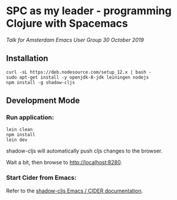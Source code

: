 # SPC as my leader - programming Clojure with Spacemacs
_Talk for Amsterdam Emacs User Group 30 October 2019_

## Installation

    curl -sL https://deb.nodesource.com/setup_12.x | bash -
    sudo apt-get install -y openjdk-8-jdk leiningen nodejs
    npm install -g shadow-cljs

## Development Mode

### Run application:

    lein clean
    npm install
    lein dev

shadow-cljs will automatically push cljs changes to the browser.

Wait a bit, then browse to [http://localhost:8280](http://localhost:8280).

### Start Cider from Emacs:

Refer to the [shadow-cljs Emacs / CIDER documentation](https://shadow-cljs.github.io/docs/UsersGuide.html#cider).
